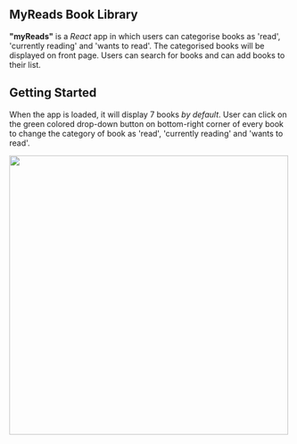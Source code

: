 ## MyReads Book Library
**"myReads"** is a _React_ app in which users can categorise books as 'read', 'currently reading' and 'wants to read'. The categorised books will be displayed on front page. Users can search for books and can add books to their list.

## Getting Started
When the app is loaded, it will display 7 books _by default_. User can click on the green colored drop-down button on bottom-right corner of every book to change the category of book as 'read', 'currently reading' and 'wants to read'.

<p><img src='images/gifR.gif' width="500px" height="500px"/></p>
